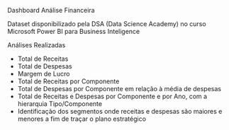 Dashboard Análise Financeira

Dataset disponibilizado pela DSA (Data Science Academy) no curso Microsoft Power BI para Business Inteligence

Análises Realizadas

- Total de Receitas
- Total de Despesas
- Margem de Lucro
- Total de Receitas por Componente
- Total de Despesas por Componente em relação à média de despesas
- Total de Receitas e Despesas por Componente e por Ano, com a hierarquia Tipo/Componente
- Identificação dos segmentos onde receitas e despesas são maiores e menores a fim de traçar o plano estratégico
